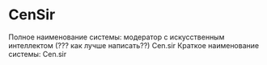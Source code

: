 # CenSir
Полное наименование системы:  модератор с искусственным интеллектом (??? как лучше написать??) Cen.sir
Краткое наименование системы: Cen.sir
